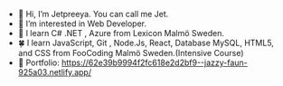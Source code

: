 - 👋 Hi, I’m Jetpreeya. You can call me Jet. 
- 👀 I’m interested in Web Developer.
- 🌱 I learn C# .NET , Azure from Lexicon Malmö Sweden.
- 🍀 I learn JavaScript, Git , Node.Js, React, Database MySQL, HTML5, and CSS from FooCoding Malmö Sweden.(Intensive Course)
- 📃 Portfolio: https://62e39b9994f2fc618e2d2bf9--jazzy-faun-925a03.netlify.app/


<!---
Jetpreeya/Jetpreeya is a ✨ special ✨ repository because its `README.md` (this file) appears on your GitHub profile.
You can click the Preview link to take a look at your changes.
--->

